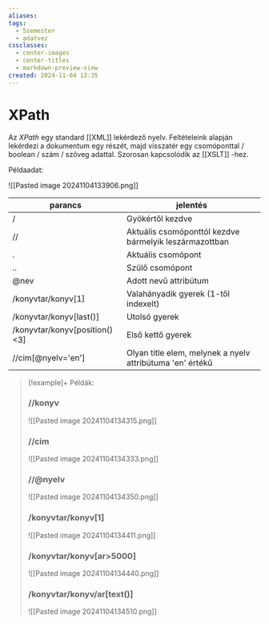 ```yaml
---
aliases: 
tags:
  - 5semester
  - adatvez
cssclasses:
  - center-images
  - center-titles
  - markdown-preview-view
created: 2024-11-04 13:35
---
```


# XPath

Az *XPath* egy standard [[XML]] lekérdező nyelv. Feltételeink alapján lekérdezi a dokumentum egy részét, majd visszatér egy csomóponttal / boolean / szám / szöveg adattal. Szorosan kapcsolódik az [[XSLT]] -hez. 

Példaadat:

![[Pasted image 20241104133906.png]]


| parancs                       | jelentés                                                  |
| ----------------------------- | --------------------------------------------------------- |
| /                             | Gyökértől kezdve                                          |
| //                            | Aktuális csomóponttól kezdve bármelyik leszármazottban    |
| .                             | Aktuális csomópont                                        |
| ..                            | Szülő csomópont                                           |
| @nev                          | Adott nevű attribútum                                     |
| /konyvtar/konyv[1]            | Valahányadik gyerek (1-től indexelt)                      |
| /konyvtar/konyv[last()]       | Utolsó gyerek                                             |
| /konyvtar/konyv[position()<3] | Első kettő gyerek                                         |
| //cim[@nyelv='en']            | Olyan title elem, melynek a nyelv attribútuma 'en' értékű |

>[!example]+ Példák:
>
>### //konyv
>![[Pasted image 20241104134315.png]]
>
>### //cim
>![[Pasted image 20241104134333.png]]
>
>### //@nyelv
>![[Pasted image 20241104134350.png]]
>
>### /konyvtar/konyv[1]
>![[Pasted image 20241104134411.png]]
>
>### /konyvtar/konyv[ar>5000]
>![[Pasted image 20241104134440.png]]
>
>### /konyvtar/konyv/ar[text()]
>![[Pasted image 20241104134510.png]]
>




